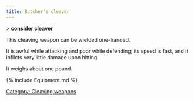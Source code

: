 ```yaml
---
title: Butcher's cleaver
---
```


\> **consider cleaver**

This cleaving weapon can be wielded one-handed.

It is awful while attacking and poor while defending; its speed is fast,
and it inflicts very little damage upon hitting.

It weighs about one pound.

{% include Equipment.md %}

[Category: Cleaving weapons](Category:_Cleaving_weapons "wikilink")